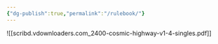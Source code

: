 ```yaml
---
{"dg-publish":true,"permalink":"/rulebook/"}
---
```



![[scribd.vdownloaders.com_2400-cosmic-highway-v1-4-singles.pdf]]